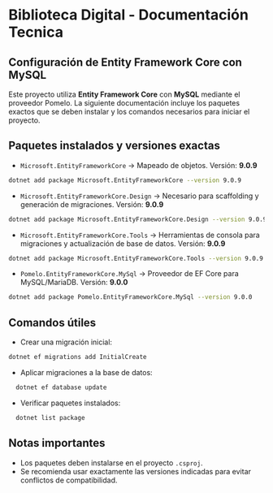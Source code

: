 # Biblioteca Digital - Documentación Tecnica

## Configuración de Entity Framework Core con MySQL

Este proyecto utiliza **Entity Framework Core** con **MySQL** mediante el proveedor Pomelo. La siguiente documentación incluye los paquetes exactos que se deben instalar y los comandos necesarios para iniciar el proyecto.

## Paquetes instalados y versiones exactas

- `Microsoft.EntityFrameworkCore` → Mapeado de objetos.
  Versión: **9.0.9**

```bash
dotnet add package Microsoft.EntityFrameworkCore --version 9.0.9
```

- `Microsoft.EntityFrameworkCore.Design` → Necesario para scaffolding y generación de migraciones.
  Versión: **9.0.9**

```bash
dotnet add package Microsoft.EntityFrameworkCore.Design --version 9.0.9
```

- `Microsoft.EntityFrameworkCore.Tools` → Herramientas de consola para migraciones y actualización de base de datos.
  Versión: **9.0.9**

```bash
dotnet add package Microsoft.EntityFrameworkCore.Tools --version 9.0.9
```

- `Pomelo.EntityFrameworkCore.MySql` → Proveedor de EF Core para MySQL/MariaDB.
  Versión: **9.0.0**

```bash
dotnet add package Pomelo.EntityFrameworkCore.MySql --version 9.0.0
```

## Comandos útiles

- Crear una migración inicial:

```bash
dotnet ef migrations add InitialCreate
```

- Aplicar migraciones a la base de datos:

```bash
  dotnet ef database update
```

- Verificar paquetes instalados:

```bash
  dotnet list package
```

## Notas importantes

- Los paquetes deben instalarse en el proyecto `.csproj`.
- Se recomienda usar exactamente las versiones indicadas para evitar conflictos de compatibilidad.
